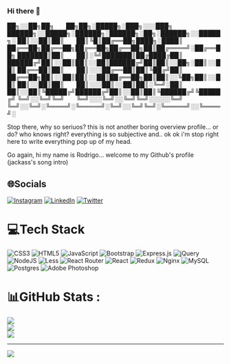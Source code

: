 ### Hi there 👋


██╗░░██╗██╗  ██╗██╗░█████╗░███╗░░░███╗  ██████╗░░█████╗░██████╗░██████╗░██╗░██████╗░░█████╗░
██║░░██║██║  ██║╚█║██╔══██╗████╗░████║  ██╔══██╗██╔══██╗██╔══██╗██╔══██╗██║██╔════╝░██╔══██╗
███████║██║  ██║░╚╝███████║██╔████╔██║  ██████╔╝██║░░██║██║░░██║██████╔╝██║██║░░██╗░██║░░██║
██╔══██║██║  ██║░░░██╔══██║██║╚██╔╝██║  ██╔══██╗██║░░██║██║░░██║██╔══██╗██║██║░░╚██╗██║░░██║
██║░░██║██║  ██║░░░██║░░██║██║░╚═╝░██║  ██║░░██║╚█████╔╝██████╔╝██║░░██║██║╚██████╔╝╚█████╔╝
╚═╝░░╚═╝╚═╝  ╚═╝░░░╚═╝░░╚═╝╚═╝░░░░░╚═╝  ╚═╝░░╚═╝░╚════╝░╚═════╝░╚═╝░░╚═╝╚═╝░╚═════╝░░╚════╝░

Stop there, why so seriuos?
this is not another boring overview profile... or do? 
who knows right? everything is so subjective and.. ok ok i'm stop right here to write everything pop up of my head.

Go again, hi my name is Rodrigo... welcome to my Github's profile (jackass's song intro)

## 🌐Socials
[![Instagram](https://img.shields.io/badge/Instagram-%23E4405F.svg?logo=Instagram&logoColor=white)](https://instagram.com/ros_lauga) [![LinkedIn](https://img.shields.io/badge/LinkedIn-%230077B5.svg?logo=linkedin&logoColor=white)](https://linkedin.com/in/rodrigo-martin-lauga) [![Twitter](https://img.shields.io/badge/Twitter-%231DA1F2.svg?logo=Twitter&logoColor=white)](https://twitter.com/roo0s) 

# 💻Tech Stack
![CSS3](https://img.shields.io/badge/css3-%231572B6.svg?style=for-the-badge&logo=css3&logoColor=white) ![HTML5](https://img.shields.io/badge/html5-%23E34F26.svg?style=for-the-badge&logo=html5&logoColor=white) ![JavaScript](https://img.shields.io/badge/javascript-%23323330.svg?style=for-the-badge&logo=javascript&logoColor=%23F7DF1E) ![Bootstrap](https://img.shields.io/badge/bootstrap-%23563D7C.svg?style=for-the-badge&logo=bootstrap&logoColor=white) ![Express.js](https://img.shields.io/badge/express.js-%23404d59.svg?style=for-the-badge&logo=express&logoColor=%2361DAFB) ![jQuery](https://img.shields.io/badge/jquery-%230769AD.svg?style=for-the-badge&logo=jquery&logoColor=white) ![NodeJS](https://img.shields.io/badge/node.js-6DA55F?style=for-the-badge&logo=node.js&logoColor=white) ![Less](https://img.shields.io/badge/less-2B4C80?style=for-the-badge&logo=less&logoColor=white) ![React Router](https://img.shields.io/badge/React_Router-CA4245?style=for-the-badge&logo=react-router&logoColor=white) ![React](https://img.shields.io/badge/react-%2320232a.svg?style=for-the-badge&logo=react&logoColor=%2361DAFB) ![Redux](https://img.shields.io/badge/redux-%23593d88.svg?style=for-the-badge&logo=redux&logoColor=white) ![Nginx](https://img.shields.io/badge/nginx-%23009639.svg?style=for-the-badge&logo=nginx&logoColor=white) ![MySQL](https://img.shields.io/badge/mysql-%2300f.svg?style=for-the-badge&logo=mysql&logoColor=white) ![Postgres](https://img.shields.io/badge/postgres-%23316192.svg?style=for-the-badge&logo=postgresql&logoColor=white) ![Adobe Photoshop](https://img.shields.io/badge/adobephotoshop-%2331A8FF.svg?style=for-the-badge&logo=adobephotoshop&logoColor=white)
# 📊GitHub Stats :
![](https://github-readme-stats.vercel.app/api?username=RosLauga&theme=radical&hide_border=false&include_all_commits=false&count_private=false)<br/>
![](https://github-readme-streak-stats.herokuapp.com/?user=RosLauga&theme=radical&hide_border=false)<br/>
![](https://github-readme-stats.vercel.app/api/top-langs/?username=RosLauga&theme=radical&hide_border=false&include_all_commits=false&count_private=false&layout=compact)

---
[![](https://visitcount.itsvg.in/api?id=RosLauga&icon=0&color=0)](https://visitcount.itsvg.in)


    

